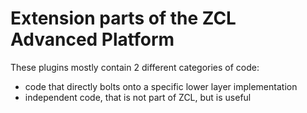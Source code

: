 # Extension parts of the ZCL Advanced Platform

These plugins mostly contain 2 different categories of code:
- code that directly bolts onto a specific lower layer implementation
- independent code, that is not part of ZCL, but is useful